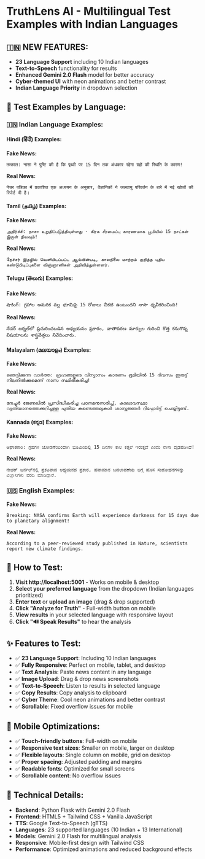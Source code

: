 # TruthLens AI - Multilingual Test Examples with Indian Languages

## 🇮🇳 **NEW FEATURES:**
- **23 Language Support** including 10 Indian languages
- **Text-to-Speech** functionality for results
- **Enhanced Gemini 2.0 Flash** model for better accuracy
- **Cyber-themed UI** with neon animations and better contrast
- **Indian Language Priority** in dropdown selection

## 🧪 **Test Examples by Language:**

### 🇮🇳 **Indian Language Examples:**

#### **Hindi (हिंदी) Examples:**

**Fake News:**
```
तत्काल: नासा ने पुष्टि की है कि पृथ्वी पर 15 दिन तक अंधकार रहेगा ग्रहों की स्थिति के कारण!
```

**Real News:**
```
नेचर पत्रिका में प्रकाशित एक अध्ययन के अनुसार, वैज्ञानिकों ने जलवायु परिवर्तन के बारे में नई खोजों की रिपोर्ट दी है।
```

#### **Tamil (தமிழ்) Examples:**

**Fake News:**
```
அதிர்ச்சி: நாசா உறுதிப்படுத்தியுள்ளது - கிரக சீரமைப்பு காரணமாக பூமியில் 15 நாட்கள் இருள் நிலவும்!
```

**Real News:**
```
நேச்சர் இதழில் வெளியிடப்பட்ட ஆய்வின்படி, காலநிலை மாற்றம் குறித்த புதிய கண்டுபிடிப்புகளை விஞ்ஞானிகள் அறிவித்துள்ளனர்.
```

#### **Telugu (తెలుగు) Examples:**

**Fake News:**
```
షాకింగ్: గ్రహాల అమరిక వల్ల భూమిపై 15 రోజులు చీకటి ఉంటుందని నాసా ధృవీకరించింది!
```

**Real News:**
```
నేచర్ జర్నల్‌లో ప్రచురించబడిన అధ్యయనం ప్రకారం, వాతావరణ మార్పుల గురించి కొత్త కనుగొన్న విషయాలను శాస్త్రవేత్తలు నివేదించారు.
```

#### **Malayalam (മലയാളം) Examples:**

**Fake News:**
```
ഞെട്ടിക്കുന്ന വാർത്ത: ഗ്രഹങ്ങളുടെ വിന്യാസം കാരണം ഭൂമിയിൽ 15 ദിവസം ഇരുട്ട് നിലനിൽക്കുമെന്ന് നാസ സ്ഥിരീകരിച്ചു!
```

**Real News:**
```
നേച്ചർ ജേണലിൽ പ്രസിദ്ധീകരിച്ച പഠനമനുസരിച്ച്, കാലാവസ്ഥാ വ്യതിയാനത്തെക്കുറിച്ചുള്ള പുതിയ കണ്ടെത്തലുകൾ ശാസ്ത്രജ്ഞർ റിപ്പോർട്ട് ചെയ്തിട്ടുണ്ട്.
```

#### **Kannada (ಕನ್ನಡ) Examples:**

**Fake News:**
```
ಆಘಾತಕಾರಿ: ಗ್ರಹಗಳ ಜೋಡಣೆಯಿಂದಾಗಿ ಭೂಮಿಯಲ್ಲಿ 15 ದಿನಗಳ ಕಾಲ ಕತ್ತಲೆ ಇರುತ್ತದೆ ಎಂದು ನಾಸಾ ದೃಢಪಡಿಸಿದೆ!
```

**Real News:**
```
ನೇಚರ್ ಜರ್ನಲ್‌ನಲ್ಲಿ ಪ್ರಕಟವಾದ ಅಧ್ಯಯನದ ಪ್ರಕಾರ, ಹವಾಮಾನ ಬದಲಾವಣೆಯ ಬಗ್ಗೆ ಹೊಸ ಸಂಶೋಧನೆಗಳನ್ನು ವಿಜ್ಞಾನಿಗಳು ವರದಿ ಮಾಡಿದ್ದಾರೆ.
```

### 🇺🇸 **English Examples:**

**Fake News:**
```
Breaking: NASA confirms Earth will experience darkness for 15 days due to planetary alignment!
```

**Real News:**
```
According to a peer-reviewed study published in Nature, scientists report new climate findings.
```

## 🎯 **How to Test:**

1. **Visit http://localhost:5001** - Works on mobile & desktop
2. **Select your preferred language** from the dropdown (Indian languages prioritized)
3. **Enter text** or **upload an image** (drag & drop supported)
4. **Click "Analyze for Truth"** - Full-width button on mobile
5. **View results** in your selected language with responsive layout
6. **Click "🔊 Speak Results"** to hear the analysis

## ✨ **Features to Test:**

- ✅ **23 Language Support**: Including 10 Indian languages
- ✅ **Fully Responsive**: Perfect on mobile, tablet, and desktop
- ✅ **Text Analysis**: Paste news content in any language
- ✅ **Image Upload**: Drag & drop news screenshots
- ✅ **Text-to-Speech**: Listen to results in selected language
- ✅ **Copy Results**: Copy analysis to clipboard
- ✅ **Cyber Theme**: Cool neon animations and better contrast
- ✅ **Scrollable**: Fixed overflow issues for mobile

## 📱 **Mobile Optimizations:**

- ✅ **Touch-friendly buttons**: Full-width on mobile
- ✅ **Responsive text sizes**: Smaller on mobile, larger on desktop
- ✅ **Flexible layouts**: Single column on mobile, grid on desktop
- ✅ **Proper spacing**: Adjusted padding and margins
- ✅ **Readable fonts**: Optimized for small screens
- ✅ **Scrollable content**: No overflow issues

## 🔧 **Technical Details:**

- **Backend**: Python Flask with Gemini 2.0 Flash
- **Frontend**: HTML5 + Tailwind CSS + Vanilla JavaScript
- **TTS**: Google Text-to-Speech (gTTS)
- **Languages**: 23 supported languages (10 Indian + 13 International)
- **Models**: Gemini 2.0 Flash for multilingual analysis
- **Responsive**: Mobile-first design with Tailwind CSS
- **Performance**: Optimized animations and reduced background effects
